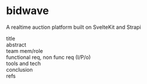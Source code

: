 # bidwave
A realtime auction platform built on SvelteKit and Strapi

title  
abstract  
team mem/role  
functional req, non func req  (I/P/o)  
tools and tech  
conclusion  
refs  

